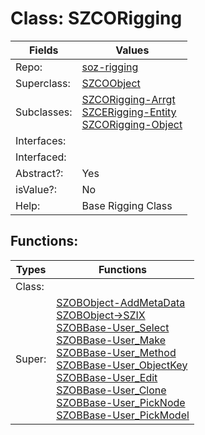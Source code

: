 
# Class:	SZCORigging

| Fields | Values |
| --------- | --------- |
| Repo: | [soz-rigging](/repos/soz-rigging.html) |
| Superclass: | [SZCOObject](SZCOObject.html) |
| Subclasses: | [SZCORigging-Arrgt](SZCORigging-Arrgt.html) <br> [SZCERigging-Entity](SZCERigging-Entity.html) <br> [SZCORigging-Object](SZCORigging-Object.html) |
| Interfaces: |  |
| Interfaced: |  |
| Abstract?: | Yes |
| isValue?: | No |
| Help: | Base Rigging Class |


## Functions:

| Types | Functions |
| --------- | --------- |
| Class: |  |
| Super: | [SZOBObject-AddMetaData](SZOBObject.html) <br> [SZOBObject->SZIX](SZOBObject.html) <br> [SZOBBase-User_Select](SZOBBase.html) <br> [SZOBBase-User_Make](SZOBBase.html) <br> [SZOBBase-User_Method](SZOBBase.html) <br> [SZOBBase-User_ObjectKey](SZOBBase.html) <br> [SZOBBase-User_Edit](SZOBBase.html) <br> [SZOBBase-User_Clone](SZOBBase.html) <br> [SZOBBase-User_PickNode](SZOBBase.html) <br> [SZOBBase-User_PickModel](SZOBBase.html) |


